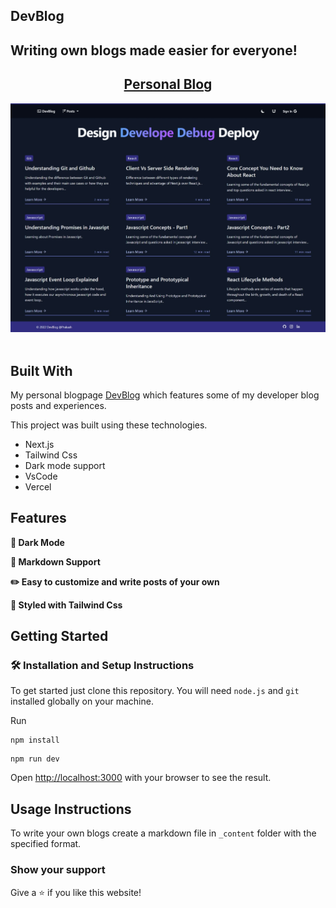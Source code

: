 ## DevBlog

## Writing own blogs made easier for everyone!

<h2 align="center">
  <a href="https://web-devblog.netlify.app/" target="_blank">Personal Blog</a>
</h2>

<div align="center">
  <img alt="Demo" src="./Extra/demo.jpeg" />
</div>

<br/>




## Built With

My personal blogpage <a href="https://web-devblog.netlify.app/" target="_blank">DevBlog</a> which features some of my developer blog posts and experiences.<br/>

This project was built using these technologies.

- Next.js
- Tailwind Css
- Dark mode support
- VsCode
- Vercel

## Features

**🌙 Dark Mode**

**📃 Markdown Support**

**✏️ Easy to customize and write posts of your own**

**🎨 Styled with Tailwind Css**

## Getting Started

### 🛠 Installation and Setup Instructions

To get started just clone this repository. You will need `node.js` and `git` installed globally on your machine.

Run

```
npm install
```

```
npm run dev
```

Open [http://localhost:3000](http://localhost:3000) with your browser to see the result.

## Usage Instructions

To write your own blogs create a markdown file in `_content` folder with the specified format. 

### Show your support

Give a ⭐ if you like this website!
